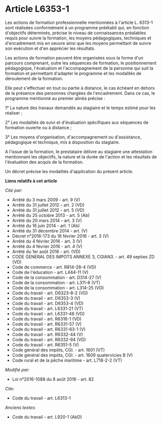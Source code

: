 # Article L6353-1

Les actions de formation professionnelle mentionnées à l'article L. 6313-1 sont réalisées conformément à un programme
préétabli qui, en fonction d'objectifs déterminés, précise le niveau de connaissances préalables requis pour suivre la
formation, les moyens pédagogiques, techniques et d'encadrement mis en oeuvre ainsi que les moyens permettant de suivre son
exécution et d'en apprécier les résultats.

Les actions de formation peuvent être organisées sous la forme d'un parcours comprenant, outre les séquences de formation, le
positionnement pédagogique, l'évaluation et l'accompagnement de la personne qui suit la formation et permettant d'adapter le
programme et les modalités de déroulement de la formation.

Elle peut s'effectuer en tout ou partie à distance, le cas échéant en dehors de la présence des personnes chargées de
l'encadrement. Dans ce cas, le programme mentionné au premier alinéa précise :

1° La nature des travaux demandés au stagiaire et le temps estimé pour les réaliser ;

2° Les modalités de suivi et d'évaluation spécifiques aux séquences de formation ouverte ou à distance ;

3° Les moyens d'organisation, d'accompagnement ou d'assistance, pédagogique et technique, mis à disposition du stagiaire. 

A l'issue de la formation, le prestataire délivre au stagiaire une attestation mentionnant les objectifs, la nature et la
durée de l'action et les résultats de l'évaluation des acquis de la formation.

Un décret précise les modalités d'application du présent article.

**Liens relatifs à cet article**

_Cité par_:

  - Arrêté du 3 mars 2009 - art. 9 (V)
  - Arrêté du 31 juillet 2012 - art. 2 (VD)
  - Arrêté du 31 juillet 2012 - art. 5 (VD)
  - Arrêté du 25 octobre 2013 - art. 5 (Ab)
  - Arrêté du 20 mars 2014 - art. 3 (V)
  - Arrêté du 16 juin 2014 - art. 1 (Ab)
  - Arrêté du 31 décembre 2014 - art. (V)
  - Décret n°2016-173 du 18 février 2016 - art. 3 (V)
  - Arrêté du 4 février 2016 - art. 3 (V)
  - Arrêté du 4 février 2016 - art. 4 (V)
  - Arrêté du 1er août 2016 - art. (VD)
  - CODE GENERAL DES IMPOTS ANNEXE 3, CGIAN3. - art. 49 septies ZD (VD)
  - Code de commerce - art. R814-28-4 (VD)
  - Code de l'éducation - art. L444-11 (V)
  - Code de la consommation - art. D314-27 (V)
  - Code de la consommation - art. L311-8 (VT)
  - Code de la consommation - art. L314-25 (VD)
  - Code du travail - art. D6323-8-2 (VD)
  - Code du travail - art. D6353-3 (V)
  - Code du travail - art. D6353-4 (VD)
  - Code du travail - art. L6331-21 (VT)
  - Code du travail - art. L6331-48 (VD)
  - Code du travail - art. R6316-1 (VD)
  - Code du travail - art. R6331-57 (V)
  - Code du travail - art. R6331-63-1 (V)
  - Code du travail - art. R6332-44 (V)
  - Code du travail - art. R6332-94 (VD)
  - Code du travail - art. R6351-5 (V)
  - Code général des impôts, CGI. - art. 1601 (VT)
  - Code général des impôts, CGI. - art. 1609 quatervicies B (V)
  - Code rural et de la pêche maritime - art. L718-2-2 (VT)

_Modifié par_:

  - Loi n°2016-1088 du 8 août 2016 - art. 82

_Cite_:

  - Code du travail - art. L6313-1

_Anciens textes_:

  - Code du travail - art. L920-1 (AbD)
